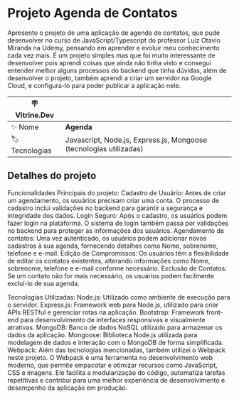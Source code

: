 # Projeto Agenda de Contatos

Apresento o projeto de uma aplicação de agenda de contatos, que pude desenvolver no curso de JavaScript/Typescript do professor Luiz Otavio Miranda na Udemy, pensando em aprender e evoluir meu conhecimento cada vez mais. É um projeto simples mas que foi muito interessante de desenvolver pois aprendi coisas que ainda não tinha visto e consegui entender melhor alguns processos do backend que tinha dúvidas, além de desenvolver o projeto, também aprendi a criar um servidor na Google Cloud, e configura-lo para poder publicar a aplicação nele.

| :placard: Vitrine.Dev |     |
| -------------  | --- |
| :sparkles: Nome        | **Agenda**
| :label: Tecnologias | Javascript, Node.js, Express.js, Mongoose (tecnologias utilizadas)

## Detalhes do projeto

Funcionalidades Principais do projeto:
Cadastro de Usuário: Antes de criar um agendamento, os usuários precisam criar uma conta. O processo de cadastro inclui validações no backend para garantir a segurança e integridade dos dados.
Login Seguro: Após o cadastro, os usuários podem fazer login na plataforma. O sistema de login também passa por validações no backend para proteger as informações dos usuários.
Agendamento de contatos: Uma vez autenticado, os usuários podem adicionar novos cadastros à sua agenda, fornecendo detalhes como Nome, sobrenome, telefone e e-mail.
Edição de Compromissos: Os usuários têm a flexibilidade de editar os contatos existentes, alterando informações como Nome, sobrenome, telefone e e-mail conforme necessário.
Exclusão de Contatos: Se um contato não for mais necessário, os usuários podem facilmente excluí-lo de sua agenda.

Tecnologias Utilizadas:
Node.js: Utilizado como ambiente de execução para o servidor.
Express.js: Framework web para Node.js, utilizado para criar APIs RESTful e gerenciar rotas na aplicação.
Bootstrap: Framework front-end para desenvolvimento de interfaces responsivas e visualmente atrativas.
MongoDB: Banco de dados NoSQL utilizado para armazenar os dados da aplicação.
Mongoose: Biblioteca Node.js utilizada para modelagem de dados e interação com o MongoDB de forma simplificada.
Webpack: Além das tecnologias mencionadas, também utilizei o Webpack neste projeto. O Webpack é uma ferramenta no desenvolvimento web moderno, que permite empacotar e otimizar recursos como JavaScript, CSS e imagens. Ele facilita a modularização do código, automatiza tarefas repetitivas e contribui para uma melhor experiência de desenvolvimento e desempenho da aplicação em produção.
